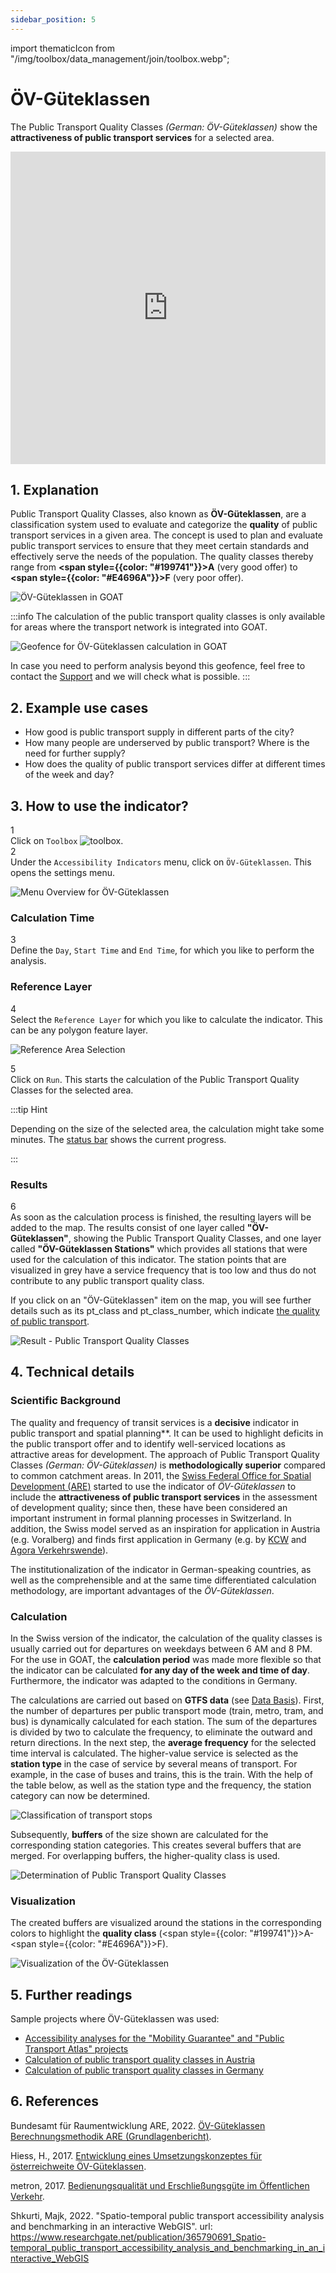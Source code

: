```yaml
---
sidebar_position: 5
---
```

import thematicIcon from "/img/toolbox/data_management/join/toolbox.webp";

# ÖV-Güteklassen


The Public Transport Quality Classes <i>(German: ÖV-Güteklassen)</i> show the **attractiveness of public transport services** for a selected area.

<iframe width="100%" height="500" src="https://youtu.be/LL3qWCD_PCQ" title="YouTube video player" frameborder="0" allow="accelerometer; autoplay; clipboard-write; encrypted-media; gyroscope; picture-in-picture; web-share" referrerpolicy="strict-origin-when-cross-origin" allowfullscreen></iframe>

## 1. Explanation

Public Transport Quality Classes, also known as **ÖV-Güteklassen**, are a classification system used to evaluate and categorize the **quality** of public transport services in a given area. The concept is used to plan and evaluate public transport services to ensure that they meet certain standards and effectively serve the needs of the population. The quality classes thereby range from **<span style={{color: "#199741"}}>A</span>** (very good offer) to **<span style={{color: "#E4696A"}}>F</span>** (very poor offer).

![ÖV-Güteklassen in GOAT](/img/toolbox/accessibility_indicators/gueteklassen/example.png "ÖV-Güteklassen in GOAT")

:::info 
The calculation of the public transport quality classes is only available for areas where the transport network is integrated into GOAT.

<div style={{ display: 'flex', flexDirection: 'column', alignItems: 'center' }}>
  <img src={require('/img/toolbox/accessibility_indicators/gueteklassen/geofence-pt.png').default} alt="Geofence for ÖV-Güteklassen calculation in GOAT" style={{ maxHeight: "400px", maxWidth: "400px", alignItems:'center'}}/>
</div> 

In case you need to perform analysis beyond this geofence, feel free to contact the [Support](https://plan4better.de/en/contact/ "Contact Support") and we will check what is possible. 
:::

## 2. Example use cases

- How good is public transport supply in different parts of the city?
- How many people are underserved by public transport? Where is the need for further supply?
- How does the quality of public transport services differ at different times of the week and day?

## 3. How to use the indicator?

<div class="step">
  <div class="step-number">1</div>
  <div class="content">Click on <code>Toolbox</code> <img src={thematicIcon} alt="toolbox" style={{width: "25px"}}/>. </div>
</div>

<div class="step">
  <div class="step-number">2</div>
  <div class="content">Under the <code>Accessibility Indicators</code> menu, click on <code>ÖV-Güteklassen</code>. This opens the settings menu.</div>
</div>

![Menu Overview for ÖV-Güteklassen](/img/toolbox/accessibility_indicators/gueteklassen/overview.png "Menu Overview for ÖV-Güteklassen")

### Calculation Time

<div class="step">
  <div class="step-number">3</div>
  <div class="content">Define the <code>Day</code>, <code>Start Time</code> and <code>End Time</code>, for which you like to perform the analysis.</div>
</div>

### Reference Layer

<div class="step">
  <div class="step-number">4</div>
  <div class="content">Select the <code>Reference Layer</code> for which you like to calculate the indicator. This can be any polygon feature layer.</div>
</div>

![Reference Area Selection](/img/toolbox/accessibility_indicators/gueteklassen/reference_area.png "Reference Area Selection")


<div class="step">
  <div class="step-number">5</div>
  <div class="content">Click on <code>Run</code>. This starts the calculation of the Public Transport Quality Classes for the selected area.</div>
</div>

:::tip Hint

Depending on the size of the selected area, the calculation might take some minutes. The [status bar](../../workspace/home#status-bar) shows the current progress.

:::

### Results

<div class="step">
  <div class="step-number">6</div>
  <div class="content">As soon as the calculation process is finished, the resulting layers will be added to the map. The results consist of one layer called <b>"ÖV-Güteklassen"</b>, showing the Public Transport Quality Classes, and one layer called <b>"ÖV-Güteklassen Stations"</b> which provides all stations that were used for the calculation of this indicator. The station points that are visualized in grey have a service frequency that is too low and thus do not contribute to any public transport quality class.
  <p></p>
  If you click on an "ÖV-Güteklassen" item on the map, you will see further details such as its pt_class and pt_class_number, which indicate <a href="#calculation">the quality of public transport</a>.</div>
</div>

![Result - Public Transport Quality Classes](/img/toolbox/accessibility_indicators/gueteklassen/result.png "Result - Public Transport Quality Classes")


## 4. Technical details

### Scientific Background

The quality and frequency of transit services is a **decisive** indicator in public transport and spatial planning**. It can be used to highlight deficits in the public transport offer and to identify well-serviced locations as attractive areas for development. The approach of Public Transport Quality Classes <i>(German: ÖV-Güteklassen)</i> is **methodologically superior** compared to common catchment areas. In 2011, the [Swiss Federal Office for Spatial Development (ARE)](https://www.are.admin.ch/are/de/home.html) started to use the indicator of <i>ÖV-Güteklassen</i> to include the **attractiveness of public transport services** in the assessment of development quality; since then, these have been considered an important instrument in formal planning processes in Switzerland. In addition, the Swiss model served as an inspiration for application in Austria (e.g. Voralberg) and finds first application in Germany (e.g. by [KCW](https://plan4better.de/en/references/g%C3%BCteklassen-deutschland/) and [Agora Verkehrswende](https://plan4better.de/en/references/agora/)).  

The institutionalization of the indicator in German-speaking countries, as well as the comprehensible and at the same time differentiated calculation methodology, are important advantages of the <i>ÖV-Güteklassen</i>. 

### Calculation

In the Swiss version of the indicator, the calculation of the quality classes is usually carried out for departures on weekdays between 6 AM and 8 PM. For the use in GOAT, the **calculation period** was made more flexible so that the indicator can be calculated **for any day of the week and time of day**. Furthermore, the indicator was adapted to the conditions in Germany. 

The calculations are carried out based on **GTFS data** (see [Data Basis](../../data/data_basis)). First, the number of departures per public transport mode (train, metro, tram, and bus) is dynamically calculated for each station. The sum of the departures is divided by two to calculate the frequency, to eliminate the outward and return directions. In the next step, the **average frequency** for the selected time interval is calculated. The higher-value service is selected as the **station type** in the case of service by several means of transport. For example, in the case of buses and trains, this is the train. With the help of the table below, as well as the station type and the frequency, the station category can now be determined. 

![Classification of transport stops](/img/toolbox/accessibility_indicators/gueteklassen/classification_stations_en.webp "Classification of transport stops")

Subsequently, **buffers** of the size shown are calculated for the corresponding station categories. This creates several buffers that are merged. For overlapping buffers, the higher-quality class is used. 

![Determination of Public Transport Quality Classes](/img/toolbox/accessibility_indicators/gueteklassen/determination_oev_gueteklasse_en.webp "Determination of Public Transport Quality Classes")

### Visualization

The created buffers are visualized around the stations in the corresponding colors to highlight the **quality class** (<span style={{color: "#199741"}}>A</span>-<span style={{color: "#E4696A"}}>F</span>).

![Visualization of the ÖV-Güteklassen](/img/toolbox/accessibility_indicators/gueteklassen/visualization.png "Visualization of the ÖV-Güteklassen")


## 5. Further readings

Sample projects where ÖV-Güteklassen was used:
- [Accessibility analyses for the "Mobility Guarantee" and "Public Transport Atlas" projects](https://plan4better.de/en/references/agora/) 
- [Calculation of public transport quality classes in Austria](https://plan4better.de/en/references/g%C3%BCteklassen-%C3%B6sterreich/)
- [Calculation of public transport quality classes in Germany](https://plan4better.de/en/references/g%C3%BCteklassen-deutschland/)

## 6. References

Bundesamt für Raumentwicklung ARE, 2022. [ÖV-Güteklassen Berechnungsmethodik ARE (Grundlagenbericht)](https://www.are.admin.ch/are/de/home/medien-und-publikationen/publikationen/verkehr/ov-guteklassen-berechnungsmethodik-are.html "Open Reference").

Hiess, H., 2017. [Entwicklung eines Umsetzungskonzeptes für österreichweite ÖV-Güteklassen](https://www.oerok.gv.at/fileadmin/user_upload/Bilder/2.Reiter-Raum_u._Region/1.OEREK/OEREK_2011/PS_RO_Verkehr/OeV-G%C3%BCteklassen_Bericht_Final_2017-04-12.pdf "Open Reference").

metron, 2017. [Bedienungsqualität und Erschließungsgüte im Öffentlichen Verkehr](https://vorarlberg.at/documents/302033/472144/1-+Schlussbericht.pdf/81c5f0d7-a0f0-54c7-e951-462cd5cf2831?t=1616147848364 "Open Reference").

Shkurti, Majk, 2022. "Spatio-temporal public transport accessibility analysis and benchmarking in an interactive WebGIS". url: https://www.researchgate.net/publication/365790691_Spatio-temporal_public_transport_accessibility_analysis_and_benchmarking_in_an_interactive_WebGIS 

